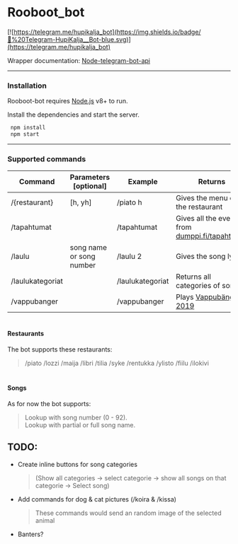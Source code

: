 # Rooboot_bot

[![https://telegram.me/hupikalja_bot](https://img.shields.io/badge/💬%20Telegram-HupiKalja__Bot-blue.svg)](https://telegram.me/hupikalja_bot)

Wrapper documentation: [Node-telegram-bot-api]

--------------------
[Node-telegram-bot-api]: <https://github.com/yagop/node-telegram-bot-api/blob/master/doc/api.md>

### Installation

Rooboot-bot requires [Node.js](https://nodejs.org/) v8+ to run.

Install the dependencies and start the server.
```sh
 npm install
 npm start
```

--------------------
### Supported commands

| Command | Parameters [optional] | Example  | Returns |
| ------- | --------------------- | --------------- | --------|
| /{restaurant} | [h, yh] |/piato h| Gives the menu of the restaurant |
| /tapahtumat |  | /tapahtumat | Gives all the events from [dumppi.fi/tapahtumat](https://dumppi.fi/tapahtumat) |
| /laulu | song name or song number |/laulu 2 | Gives the song lyrics |
| /laulukategoriat |  | /laulukategoriat | Returns all categories of songs |
| /vappubanger | | /vappubanger | Plays [Vappubängeri 2019](https://soundcloud.com/narborjar/vappubangeri-2019/s-6puLq) |
#

#### Restaurants
The bot supports these restaurants:
> /piato /lozzi /maija /libri /tilia /syke /rentukka /ylisto /fiilu /ilokivi
#

#### Songs
As for now the bot supports:
> Lookup with song number (0 - 92).  
> Lookup with partial or full song name.  

## TODO:
- Create inline buttons for song categories
	> (Show all categories -> select categorie -> show all songs on that categorie -> Select song)
- Add commands for dog & cat pictures (/koira & /kissa)
	> These commands would send an random image of the selected animal
- Banters?
